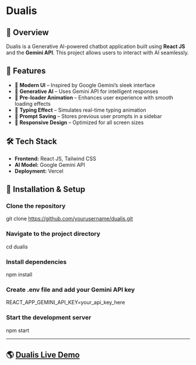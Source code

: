 # Dualis

## 🚀 Overview  
Dualis is a Generative AI-powered chatbot application built using **React JS** and the **Gemini API**. This project allows users to interact with AI seamlessly.  

## 🎯 Features  
- 🔹 **Modern UI** – Inspired by Google Gemini’s sleek interface  
- 🔹 **Generative AI** – Uses Gemini API for intelligent responses  
- 🔹 **Pre-loader Animation** – Enhances user experience with smooth loading effects  
- 🔹 **Typing Effect** – Simulates real-time typing animation  
- 🔹 **Prompt Saving** – Stores previous user prompts in a sidebar  
- 🔹 **Responsive Design** – Optimized for all screen sizes  

## 🛠️ Tech Stack  
- **Frontend:** React JS, Tailwind CSS  
- **AI Model:** Google Gemini API  
- **Deployment:** Vercel  

## 📌 Installation & Setup  
### Clone the repository
git clone https://github.com/yourusername/dualis.git

### Navigate to the project directory
cd dualis

### Install dependencies
npm install

### Create .env file and add your Gemini API key
REACT_APP_GEMINI_API_KEY=your_api_key_here

### Start the development server
npm start

---
## 🌎 [Dualis Live Demo](https://dualis-chi.vercel.app/)










